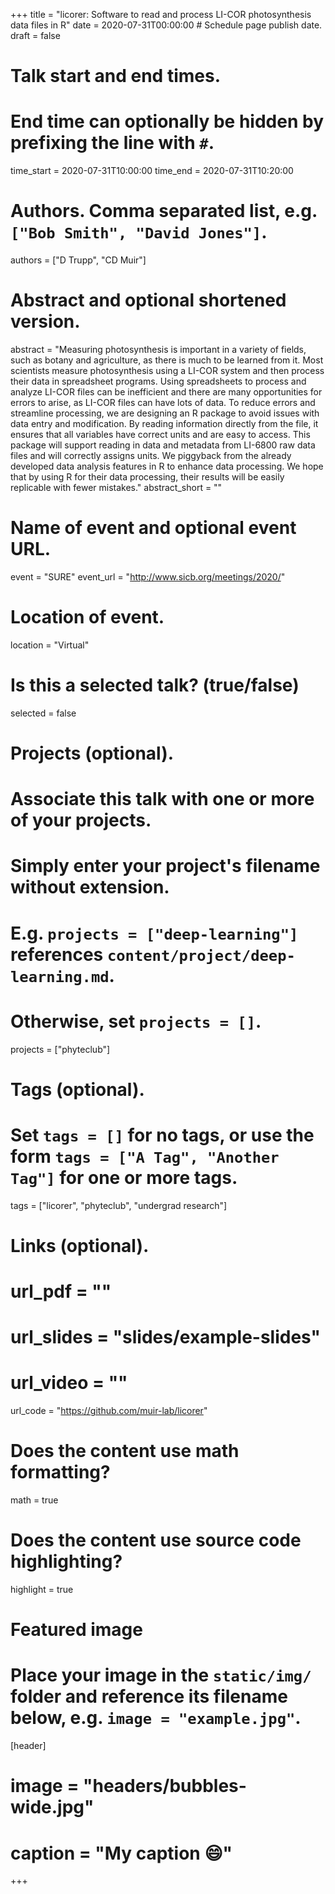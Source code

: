+++
title = "licorer: Software to read and process LI-COR photosynthesis data files in R"
date = 2020-07-31T00:00:00  # Schedule page publish date.
draft = false

# Talk start and end times.
#   End time can optionally be hidden by prefixing the line with `#`.
time_start = 2020-07-31T10:00:00
time_end = 2020-07-31T10:20:00

# Authors. Comma separated list, e.g. `["Bob Smith", "David Jones"]`.
authors = ["D Trupp", "CD Muir"]

# Abstract and optional shortened version.
abstract = "Measuring photosynthesis is important in a variety of fields, such as botany and agriculture, as there is much to be learned from it. Most scientists measure photosynthesis using a LI-COR system and then process their data in spreadsheet programs. Using spreadsheets to process and analyze LI-COR files can be inefficient and there are many opportunities for errors to arise, as LI-COR files can have lots of data. To reduce errors and streamline processing, we are designing an R package to avoid issues with data entry and modification. By reading information directly from the file, it ensures that all variables have correct units and are easy to access. This package will support reading in data and metadata from LI-6800 raw data files and will correctly assigns units. We piggyback from the already developed data analysis features in R to enhance data processing. We hope that by using R for their data processing, their results will be easily replicable with fewer mistakes."
abstract_short = ""

# Name of event and optional event URL.
event = "SURE"
event_url = "http://www.sicb.org/meetings/2020/"

# Location of event.
location = "Virtual"

# Is this a selected talk? (true/false)
selected = false

# Projects (optional).
#   Associate this talk with one or more of your projects.
#   Simply enter your project's filename without extension.
#   E.g. `projects = ["deep-learning"]` references `content/project/deep-learning.md`.
#   Otherwise, set `projects = []`.
projects = ["phyteclub"]

# Tags (optional).
#   Set `tags = []` for no tags, or use the form `tags = ["A Tag", "Another Tag"]` for one or more tags.
tags = ["licorer", "phyteclub", "undergrad research"]

# Links (optional).
# url_pdf = ""
# url_slides = "slides/example-slides"
# url_video = ""
url_code = "https://github.com/muir-lab/licorer"

# Does the content use math formatting?
math = true

# Does the content use source code highlighting?
highlight = true

# Featured image
# Place your image in the `static/img/` folder and reference its filename below, e.g. `image = "example.jpg"`.
[header]
# image = "headers/bubbles-wide.jpg"
# caption = "My caption :smile:"

+++
